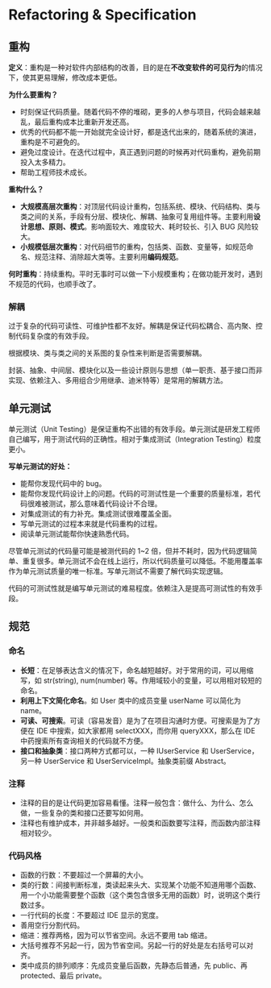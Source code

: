 # Refactoring & Specification

## 重构

**定义**：重构是一种对软件内部结构的改善，目的是在**不改变软件的可见行为**的情况下，使其更易理解，修改成本更低。

**为什么要重构？**

* 时刻保证代码质量。随着代码不停的堆砌，更多的人参与项目，代码会越来越乱，最后重构成本比重新开发还高。
* 优秀的代码都不能一开始就完全设计好，都是迭代出来的，随着系统的演进，重构是不可避免的。
* 避免过度设计。在迭代过程中，真正遇到问题的时候再对代码重构，避免前期投入太多精力。
* 帮助工程师技术成长。

**重构什么？**

* **大规模高层次重构**：对顶层代码设计重构，包括系统、模块、代码结构、类与类之间的关系，手段有分层、模块化、解耦、抽象可复用组件等。主要利用**设计思想、原则、模式**。影响面较大、难度较大、耗时较长、引入 BUG 风险较大。
* **小规模低层次重构**：对代码细节的重构，包括类、函数、变量等，如规范命名、规范注释、消除超大类等。主要利用**编码规范**。

**何时重构**：持续重构。平时无事时可以做一下小规模重构；在做功能开发时，遇到不规范的代码，也顺手改了。

### 解耦

过于复杂的代码可读性、可维护性都不友好。解耦是保证代码松耦合、高内聚、控制代码复杂度的有效手段。

根据模块、类与类之间的关系图的复杂性来判断是否需要解耦。

封装、抽象、中间层、模块化以及一些设计原则与思想（单一职责、基于接口而非实现、依赖注入、多用组合少用继承、迪米特等）是常用的解耦方法。

## 单元测试

单元测试（Unit Testing）是保证重构不出错的有效手段。单元测试是研发工程师自己编写，用于测试代码的正确性。相对于集成测试（Integration Testing）粒度更小。

**写单元测试的好处：**

* 能帮你发现代码中的 bug。
* 能帮你发现代码设计上的问题。代码的可测试性是一个重要的质量标准，若代码很难被测试，那么意味着代码设计不合理。
* 对集成测试的有力补充。集成测试很难覆盖全面。
* 写单元测试的过程本来就是代码重构的过程。
* 阅读单元测试能帮你快速熟悉代码。

尽管单元测试的代码量可能是被测代码的 1~2 倍，但并不耗时，因为代码逻辑简单、重复很多。单元测试不会在线上运行，所以代码质量可以降低。不能用覆盖率作为单元测试质量的唯一标准。写单元测试不需要了解代码实现逻辑。

代码的可测试性就是编写单元测试的难易程度。依赖注入是提高可测试性的有效手段。

## 规范

### 命名

* **长短**：在足够表达含义的情况下，命名越短越好。对于常用的词，可以用缩写，如 str\(string\), num\(number\) 等。作用域较小的变量，可以用相对较短的命名。
* **利用上下文简化命名**。如 User 类中的成员变量 userName 可以简化为 name。
* **可读、可搜索**。可读（容易发音）是为了在项目沟通时方便。可搜索是为了方便在 IDE 中搜索，如大家都用 selectXXX，而你用 queryXXX，那么在 IDE 中药搜索所有查询相关的代码就不方便。
* **接口和抽象类**：接口两种方式都可以，一种 IUserService 和 UserService，另一种 UserService 和 UserServiceImpl。抽象类前缀 Abstract。

### 注释

* 注释的目的是让代码更加容易看懂。注释一般包含：做什么、为什么、怎么做，一些复杂的类和接口还要写如何用。
* 注释也有维护成本，并非越多越好。一般类和函数要写注释，而函数内部注释相对较少。

### 代码风格

* 函数的行数：不要超过一个屏幕的大小。
* 类的行数：间接判断标准，类读起来头大、实现某个功能不知道用哪个函数、用一个小功能需要整个函数（这个类包含很多无用的函数）时，说明这个类行数过多。
* 一行代码的长度：不要超过 IDE 显示的宽度。
* 善用空行分割代码。
* 缩进：推荐两格，因为可以节省空间。永远不要用 tab 缩进。
* 大括号推荐不另起一行，因为节省空间。另起一行的好处是左右括号可以对齐。
* 类中成员的排列顺序：先成员变量后函数，先静态后普通，先 public、再 protected、最后 private。

